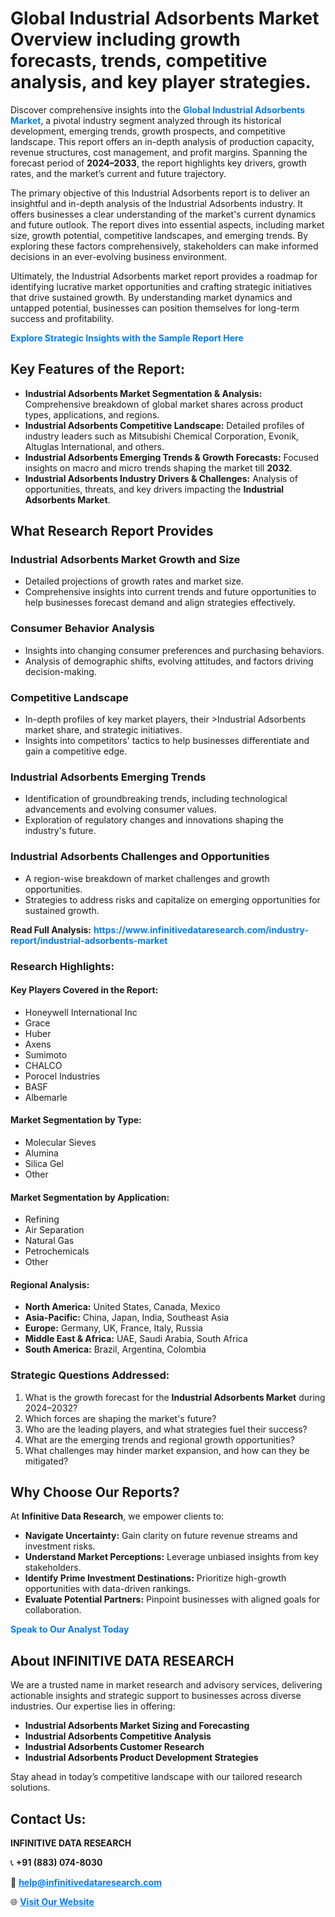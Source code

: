 <h1>Global Industrial Adsorbents Market Overview including growth forecasts, trends, competitive analysis, and key player strategies.</h1>
<p>
Discover comprehensive insights into the 
<a href="https://www.infinitivedataresearch.com/industry-report/industrial-adsorbents-market" rel="dofollow" style="color: #007BFF; text-decoration: none;"><strong>Global Industrial Adsorbents Market</strong></a>, a pivotal industry segment analyzed through its historical development, emerging trends, growth prospects, and competitive landscape. This report offers an in-depth analysis of production capacity, revenue structures, cost management, and profit margins. Spanning the forecast period of <strong>2024–2033</strong>, the report highlights key drivers, growth rates, and the market’s current and future trajectory.
</p>
<p>
The primary objective of this Industrial Adsorbents report is to deliver an insightful and in-depth analysis of the Industrial Adsorbents industry. It offers businesses a clear understanding of the market's current dynamics and future outlook. The report dives into essential aspects, including market size, growth potential, competitive landscapes, and emerging trends. By exploring these factors comprehensively, stakeholders can make informed decisions in an ever-evolving business environment.
</p>
<p>
Ultimately, the Industrial Adsorbents market report provides a roadmap for identifying lucrative market opportunities and crafting strategic initiatives that drive sustained growth. By understanding market dynamics and untapped potential, businesses can position themselves for long-term success and profitability.
</p>
<p>
<a href="https://www.infinitivedataresearch.com/request-sample/reportId=105694" style="color: #007BFF; text-decoration: none;"><strong>Explore Strategic Insights with the Sample Report Here</strong></a>
</p>

<h2>Key Features of the Report:</h2>
<ul>
<li><strong>Industrial Adsorbents Market Segmentation & Analysis:</strong> Comprehensive breakdown of global market shares across product types, applications, and regions.</li>
<li><strong>Industrial Adsorbents Competitive Landscape:</strong> Detailed profiles of industry leaders such as Mitsubishi Chemical Corporation, Evonik, Altuglas International, and others.</li>
<li><strong>Industrial Adsorbents Emerging Trends & Growth Forecasts:</strong> Focused insights on macro and micro trends shaping the market till <strong>2032</strong>.</li>
<li><strong>Industrial Adsorbents Industry Drivers & Challenges:</strong> Analysis of opportunities, threats, and key drivers impacting the <strong>Industrial Adsorbents Market</strong>.</li>
</ul>

<h2>What Research Report Provides</h2>
<h3>Industrial Adsorbents Market Growth and Size</h3>
<ul>
<li>Detailed projections of growth rates and market size.</li>
<li>Comprehensive insights into current trends and future opportunities to help businesses forecast demand and align strategies effectively.</li>
</ul>

<h3>Consumer Behavior Analysis</h3>
<ul>
<li>Insights into changing consumer preferences and purchasing behaviors.</li>
<li>Analysis of demographic shifts, evolving attitudes, and factors driving decision-making.</li>
</ul>

<h3>Competitive Landscape</h3>
<ul>
<li>In-depth profiles of key market players, their >Industrial Adsorbents market share, and strategic initiatives.</li>
<li>Insights into competitors' tactics to help businesses differentiate and gain a competitive edge.</li>
</ul>

<h3>Industrial Adsorbents Emerging Trends</h3>
<ul>
<li>Identification of groundbreaking trends, including technological advancements and evolving consumer values.</li>
<li>Exploration of regulatory changes and innovations shaping the industry's future.</li>
</ul>

<h3>Industrial Adsorbents Challenges and Opportunities</h3>
<ul>
<li>A region-wise breakdown of market challenges and growth opportunities.</li>
<li>Strategies to address risks and capitalize on emerging opportunities for sustained growth.</li>
</ul>
<p><strong>Read Full Analysis:</strong> <a href="https://www.infinitivedataresearch.com/industry-report/industrial-adsorbents-market" rel="dofollow" style="color: #007BFF; text-decoration: none;"><strong>https://www.infinitivedataresearch.com/industry-report/industrial-adsorbents-market</strong></a></p>
<h3>Research Highlights:</h3>
<h4>Key Players Covered in the Report:</h4>
<ul><li>Honeywell International Inc</li><li>Grace</li><li>Huber</li><li>Axens</li><li>Sumimoto</li><li>CHALCO</li><li>Porocel Industries</li><li>BASF</li><li>Albemarle</li></ul>
<h4>Market Segmentation by Type:</h4>
<ul><li>Molecular Sieves</li><li>Alumina</li><li>Silica Gel</li><li>Other</li></ul>
<h4>Market Segmentation by Application:</h4>
<ul><li>Refining</li><li>Air Separation</li><li>Natural Gas</li><li>Petrochemicals</li><li>Other</li></ul>

<h4>Regional Analysis:</h4>
<ul>
<li><strong>North America:</strong> United States, Canada, Mexico</li>
<li><strong>Asia-Pacific:</strong> China, Japan, India, Southeast Asia</li>
<li><strong>Europe:</strong> Germany, UK, France, Italy, Russia</li>
<li><strong>Middle East & Africa:</strong> UAE, Saudi Arabia, South Africa</li>
<li><strong>South America:</strong> Brazil, Argentina, Colombia</li>
</ul>

<h3>Strategic Questions Addressed:</h3>
<ol>
<li>What is the growth forecast for the <strong>Industrial Adsorbents Market</strong> during 2024–2032?</li>
<li>Which forces are shaping the market's future?</li>
<li>Who are the leading players, and what strategies fuel their success?</li>
<li>What are the emerging trends and regional growth opportunities?</li>
<li>What challenges may hinder market expansion, and how can they be mitigated?</li>
</ol>

<h2>Why Choose Our Reports?</h2>
<p>At <strong>Infinitive Data Research</strong>, we empower clients to:</p>
<ul>
<li><strong>Navigate Uncertainty:</strong> Gain clarity on future revenue streams and investment risks.</li>
<li><strong>Understand Market Perceptions:</strong> Leverage unbiased insights from key stakeholders.</li>
<li><strong>Identify Prime Investment Destinations:</strong> Prioritize high-growth opportunities with data-driven rankings.</li>
<li><strong>Evaluate Potential Partners:</strong> Pinpoint businesses with aligned goals for collaboration.</li>
</ul>
<p><a href="https://www.infinitivedataresearch.com/industry-report/industrial-adsorbents-market" rel="dofollow" style="color: #007BFF; text-decoration: none;"><strong>Speak to Our Analyst Today</strong></a></p>

<h2>About INFINITIVE DATA RESEARCH</h2>
<p>We are a trusted name in market research and advisory services, delivering actionable insights and strategic support to businesses across diverse industries. Our expertise lies in offering:</p>
<ul>
<li><strong>Industrial Adsorbents Market Sizing and Forecasting</strong></li>
<li><strong>Industrial Adsorbents Competitive Analysis</strong></li>
<li><strong>Industrial Adsorbents Customer Research</strong></li>
<li><strong>Industrial Adsorbents Product Development Strategies</strong></li>
</ul>
<p>Stay ahead in today’s competitive landscape with our tailored research solutions.</p>

<h2>Contact Us:</h2>
<p><strong>INFINITIVE DATA RESEARCH</strong></p>
<p>📞 <strong>+91 (883) 074-8030</strong></p>
<p>📧 <strong><a href="mailto:help@infinitivedataresearch.com" style="color: #007BFF;">help@infinitivedataresearch.com</a></strong></p>
<p>🌐 <strong><a href="https://www.infinitivedataresearch.com" rel="dofollow" style="color: #007BFF;">Visit Our Website</a></strong></p>
